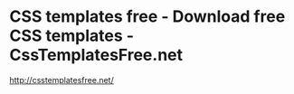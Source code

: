 <!--
id: 661860908
link: http://kevinisom.info/post/661860908/css-templates-free-download-free-css-templates
slug: css-templates-free-download-free-css-templates
date: Fri Jun 04 2010 14:30:26 GMT+1200 (NZST)
raw: {"blog_name":"kevinisom","id":661860908,"post_url":"http://kevinisom.info/post/661860908/css-templates-free-download-free-css-templates","slug":"css-templates-free-download-free-css-templates","type":"link","date":"2010-06-04 02:30:26 GMT","timestamp":1275618626,"state":"published","format":"html","reblog_key":"qCWppubt","tags":[],"short_url":"http://tmblr.co/Zw68YydSp8i","highlighted":[],"feed_item":"http://csstemplatesfree.net/","from_feed_id":"650234","note_count":0,"title":"CSS templates free - Download free CSS templates - CssTemplatesFree.net","url":"http://csstemplatesfree.net/","description":""}
publish: 2010-06-04
tags: 
title: CSS templates free - Download free CSS templates - CssTemplatesFree.net
-->


CSS templates free - Download free CSS templates - CssTemplatesFree.net
=======================================================================

<http://csstemplatesfree.net/>


